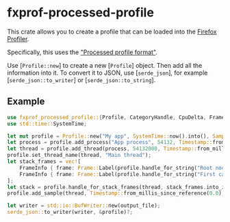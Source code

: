 # fxprof-processed-profile

This crate allows you to create a profile that can be loaded into
the [Firefox Profiler](https://profiler.firefox.com/).

Specifically, this uses the ["Processed profile format"](https://github.com/firefox-devtools/profiler/blob/main/docs-developer/processed-profile-format.md).

Use [`Profile::new`] to create a new [`Profile`] object. Then add all the
information into it. To convert it to JSON, use [`serde_json`], for
example [`serde_json::to_writer`] or [`serde_json::to_string`].

## Example

```rust
use fxprof_processed_profile::{Profile, CategoryHandle, CpuDelta, Frame, FrameInfo, FrameFlags, SamplingInterval, Timestamp};
use std::time::SystemTime;

let mut profile = Profile::new("My app", SystemTime::now().into(), SamplingInterval::from_millis(1));
let process = profile.add_process("App process", 54132, Timestamp::from_millis_since_reference(0.0));
let thread = profile.add_thread(process, 54132000, Timestamp::from_millis_since_reference(0.0), true);
profile.set_thread_name(thread, "Main thread");
let stack_frames = vec![
    FrameInfo { frame: Frame::Label(profile.handle_for_string("Root node")), category_pair: CategoryHandle::OTHER.into(), flags: FrameFlags::empty() },
    FrameInfo { frame: Frame::Label(profile.handle_for_string("First callee")), category_pair: CategoryHandle::OTHER.into(), flags: FrameFlags::empty() }
];
let stack = profile.handle_for_stack_frames(thread, stack_frames.into_iter());
profile.add_sample(thread, Timestamp::from_millis_since_reference(0.0), stack, CpuDelta::ZERO, 1);

let writer = std::io::BufWriter::new(output_file);
serde_json::to_writer(writer, &profile)?;
```
